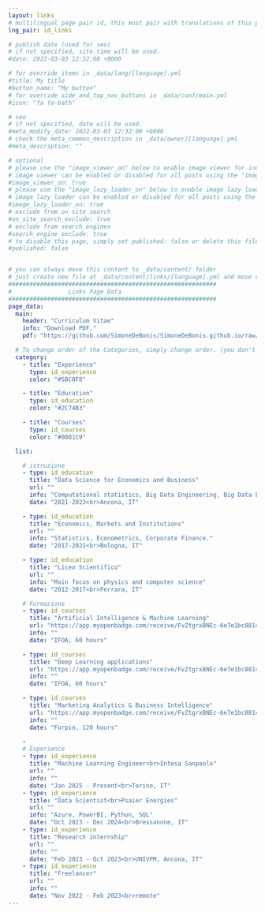 ```yaml
---
layout: links
# multilingual page pair id, this must pair with translations of this page. (This name must be unique)
lng_pair: id_links

# publish date (used for seo)
# if not specified, site.time will be used.
#date: 2022-03-03 12:32:00 +0000

# for override items in _data/lang/[language].yml
#title: My title
#button_name: "My button"
# for override side_and_top_nav_buttons in _data/conf/main.yml
#icon: "fa fa-bath"

# seo
# if not specified, date will be used.
#meta_modify_date: 2022-03-03 12:32:00 +0000
# check the meta_common_description in _data/owner/[language].yml
#meta_description: ""

# optional
# please use the "image_viewer_on" below to enable image viewer for individual pages or posts (_posts/ or [language]/_posts folders).
# image viewer can be enabled or disabled for all posts using the "image_viewer_posts: true" setting in _data/conf/main.yml.
#image_viewer_on: true
# please use the "image_lazy_loader_on" below to enable image lazy loader for individual pages or posts (_posts/ or [language]/_posts folders).
# image lazy loader can be enabled or disabled for all posts using the "image_lazy_loader_posts: true" setting in _data/conf/main.yml.
#image_lazy_loader_on: true
# exclude from on site search
#on_site_search_exclude: true
# exclude from search engines
#search_engine_exclude: true
# to disable this page, simply set published: false or delete this file
#published: false


# you can always move this content to _data/content/ folder
# just create new file at _data/content/links/[language].yml and move content below.
###########################################################
#                Links Page Data
###########################################################
page_data:
  main:
    header: "Curriculum Vitae"
    info: "Download PDF."
    pdf: "https://github.com/SimoneDeBonis/SimoneDeBonis.github.io/raw/main/assets/pdf/CV_Simone_De_Bonis_eng.pdf"

  # To change order of the Categories, simply change order. (you don't need to change list order.)
  category:
    - title: "Experience"
      type: id_experience
      color: "#5BC0F8"

    - title: "Education"
      type: id_education
      color: "#2C74B3"

    - title: "Courses"
      type: id_courses
      color: "#0081C9"

  list:

    # istruzione
    - type: id_education
      title: "Data Science for Economics and Business"
      url: ""
      info: "Computational statistics, Big Data Engineering, Big Data Econometrics."
      date: "2021-2023<br>Ancona, IT"

    - type: id_education
      title: "Economics, Markets and Institutions"
      url: ""
      info: "Statistics, Econometrics, Corporate Finance."
      date: "2017-2021<br>Bologna, IT"

    - type: id_education
      title: "Liceo Scientifico"
      url: ""
      info: "Main focus on physics and computer science"
      date: "2012-2017<br>Ferrara, IT"

    # Formazione
    - type: id_courses
      title: "Artificial Intelligence & Machine Learning"
      url: "https://app.myopenbadge.com/receive/FvZtgrxBNEc-6e7e1bc881c70fd0eeed0ab7f35f3b0c-d3m8KeZqx-51641983520/heIx-44b5361112e0b13a7cb64e3e1a062ef0-lqmF5u7A-8/public"
      info: ""
      date: "IFOA, 60 hours"

    - type: id_courses
      title: "Deep Learning applications"
      url: "https://app.myopenbadge.com/receive/FvZtgrxBNEc-6e7e1bc881c70fd0eeed0ab7f35f3b0c-d3m8KeZqx-51641983520/BiIfnvezJ-0034b39650acd254eb26916bcabc6800-3cUvBJxMthsm-2/public"
      info: ""
      date: "IFOA, 60 hours"

    - type: id_courses
      title: "Marketing Analytics & Business Intelligence"
      url: "https://app.myopenbadge.com/receive/FvZtgrxBNEc-6e7e1bc881c70fd0eeed0ab7f35f3b0c-d3m8KeZqx-51641983520/grhHFS-9be5fb854c73a297d744009314116fbc-9NvfF3GcXQ-2/public"
      info: ""
      date: "Forpin, 120 hours"

    -
    # Experience
    - type: id_experience
      title: "Machine Learning Engineer<br>Intesa Sanpaolo"
      url: ""
      info: ""
      date: "Jan 2025 - Present<br>Torino, IT"
    - type: id_experience
      title: "Data Scientist<br>Psaier Energies"
      url: ""
      info: "Azure, PowerBI, Python, SQL"
      date: "Oct 2023 - Dec 2024<br>Bressanone, IT"
    - type: id_experience
      title: "Research internship"
      url: ""
      info: ""
      date: "Feb 2023 - Oct 2023<br>UNIVPM, Ancona, IT"
    - type: id_experience
      title: "Freelancer"
      url: ""
      info: ""
      date: "Nov 2022 - Feb 2023<br>remote"
---
```

